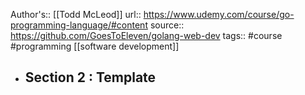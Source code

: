 Author's:: [[Todd McLeod]]
url:: https://www.udemy.com/course/go-programming-language/#content
source:: https://github.com/GoesToEleven/golang-web-dev
tags:: #course #programming [[software development]]

- Section 2 : Template
	-